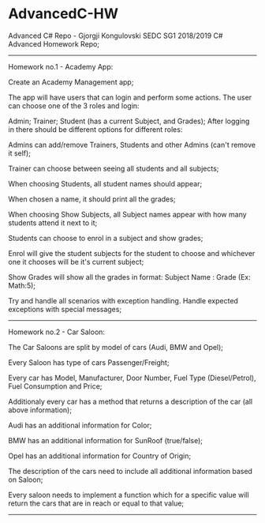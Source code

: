 # AdvancedC-HW
Advanced C# Repo - Gjorgji Kongulovski SEDC SG1 2018/2019
C# Advanced Homework Repo;

---------------------------------------------------------------------------------------------------------------------------------------
Homework no.1 - Academy App:

Create an Academy Management app;

The app will have users that can login and perform some actions. The user can choose one of the 3 roles and login:

Admin;
Trainer;
Student (has a current Subject, and Grades);
After logging in there should be different options for different roles:

Admins can add/remove Trainers, Students and other Admins (can't remove it self);

Trainer can choose between seeing all students and all subjects;

When choosing Students, all student names should appear;

When chosen a name, it should print all the grades;

When choosing Show Subjects, all Subject names appear with how many students attend it next to it;

Students can choose to enrol in a subject and show grades;

Enrol will give the student subjects for the student to choose and whichever one it chooses will be it's current subject;

Show Grades will show all the grades in format: Subject Name : Grade (Ex: Math:5);

Try and handle all scenarios with exception handling. Handle expected exceptions with special messages;

---------------------------------------------------------------------------------------------------------------------------------------
Homework no.2 - Car Saloon:

The Car Saloons are split by model of cars (Audi, BMW and Opel);

Every Saloon has type of cars Passenger/Freight;

Every car has Model, Manufacturer, Door Number, Fuel Type (Diesel/Petrol), Fuel Consumption and Price;

Additionaly every car has a method that returns a description of the car (all above information);

Audi has an additional information for Color;

BMW has an additional information for SunRoof (true/false);

Opel has an additional information for Country of Origin;

The description of the cars need to include all additional information based on Saloon;

Every saloon needs to implement a function which for a specific value will return the cars that are in reach or equal to that value;

---------------------------------------------------------------------------------------------------------------------------------------
